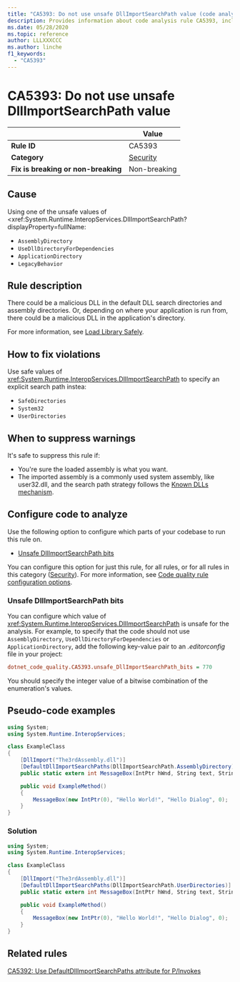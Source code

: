 ```yaml
---
title: "CA5393: Do not use unsafe DllImportSearchPath value (code analysis)"
description: Provides information about code analysis rule CA5393, including causes, how to fix violations, and when to suppress it.
ms.date: 05/28/2020
ms.topic: reference
author: LLLXXXCCC
ms.author: linche
f1_keywords:
  - "CA5393"
---
```

# CA5393: Do not use unsafe DllImportSearchPath value

| | Value |
|-|-|
| **Rule ID** |CA5393|
| **Category** |[Security](security-warnings.md)|
| **Fix is breaking or non-breaking** |Non-breaking|

## Cause

Using one of the unsafe values of <xref:System.Runtime.InteropServices.DllImportSearchPath?displayProperty=fullName:

- `AssemblyDirectory`
- `UseDllDirectoryForDependencies`
- `ApplicationDirectory`
- `LegacyBehavior`

## Rule description

There could be a malicious DLL in the default DLL search directories and assembly directories. Or, depending on where your application is run from, there could be a malicious DLL in the application's directory.

For more information, see [Load Library Safely](https://msrc-blog.microsoft.com/2014/05/13/load-library-safely/).

## How to fix violations

Use safe values of <xref:System.Runtime.InteropServices.DllImportSearchPath> to specify an explicit search path instea:

- `SafeDirectories`
- `System32`
- `UserDirectories`

## When to suppress warnings

It's safe to suppress this rule if:

- You're sure the loaded assembly is what you want.
- The imported assembly is a commonly used system assembly, like user32.dll, and the search path strategy follows the [Known DLLs mechanism](/archive/blogs/larryosterman/what-are-known-dlls-anyway).

## Configure code to analyze

Use the following option to configure which parts of your codebase to run this rule on.

- [Unsafe DllImportSearchPath bits](#unsafe-dllimportsearchpath-bits)

You can configure this option for just this rule, for all rules, or for all rules in this category ([Security](security-warnings.md)). For more information, see [Code quality rule configuration options](../code-quality-rule-options.md).

### Unsafe DllImportSearchPath bits

You can configure which value of <xref:System.Runtime.InteropServices.DllImportSearchPath> is unsafe for the analysis. For example, to specify that the code should not use `AssemblyDirectory`, `UseDllDirectoryForDependencies` or `ApplicationDirectory`, add the following key-value pair to an *.editorconfig* file in your project:

```ini
dotnet_code_quality.CA5393.unsafe_DllImportSearchPath_bits = 770
```

You should specify the integer value of a bitwise combination of the enumeration's values.

## Pseudo-code examples

```csharp
using System;
using System.Runtime.InteropServices;

class ExampleClass
{
    [DllImport("The3rdAssembly.dll")]
    [DefaultDllImportSearchPaths(DllImportSearchPath.AssemblyDirectory)]
    public static extern int MessageBox(IntPtr hWnd, String text, String caption, uint type);

    public void ExampleMethod()
    {
        MessageBox(new IntPtr(0), "Hello World!", "Hello Dialog", 0);
    }
}
```

### Solution

```csharp
using System;
using System.Runtime.InteropServices;

class ExampleClass
{
    [DllImport("The3rdAssembly.dll")]
    [DefaultDllImportSearchPaths(DllImportSearchPath.UserDirectories)]
    public static extern int MessageBox(IntPtr hWnd, String text, String caption, uint type);

    public void ExampleMethod()
    {
        MessageBox(new IntPtr(0), "Hello World!", "Hello Dialog", 0);
    }
}
```

## Related rules

[CA5392: Use DefaultDllImportSearchPaths attribute for P/Invokes](ca5392.md)
